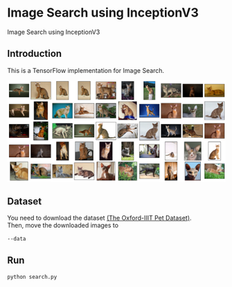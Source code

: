 # Image Search using InceptionV3
Image Search using InceptionV3

## Introduction
This is a TensorFlow implementation for Image Search.

![image](https://github.com/byunghyun23/image-search/blob/main/assets/fig1.png)

## Dataset
You need to download the dataset [(The Oxford-IIIT Pet Dataset)](https://www.robots.ox.ac.uk/~vgg/data/pets/).  
Then, move the downloaded images to
```
--data
```

## Run
```
python search.py
```
